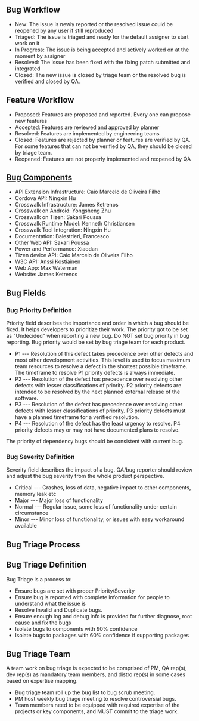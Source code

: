 ## Bug Workflow 

* New: The issue is newly reported or the resolved issue could be reopened by any user if still reproduced
* Triaged: The issue is triaged and ready for the default assigner to start work on it
* In Progress: The issue is being accepted and actively worked on at the moment by assigner
* Resolved: The issue has been fixed with the fixing patch submitted and integrated
* Closed: The new issue is closed by triage team or the resolved bug is verified and closed by QA.

## Feature Workflow 

* Proposed: Features are proposed and reported. Every one can propose new features
* Accepted: Features are reviewed and approved by planner
* Resolved: Features are implemented by engineering teams
* Closed: Features are rejected by planner or features are verified by QA. For some features that can not be verified by QA, they should be closed by triage team.
* Reopened: Features are not properly implemented and reopened by QA 

## [Bug Components](https://crosswalk-project.org/jira/browse/XWALK#selectedTab=com.atlassian.jira.plugin.system.project%3Acomponents-panel) 

* API Extension Infrastructure: Caio Marcelo de Oliveira Filho	
* Cordova API: Ningxin Hu
* Crosswalk Infrastructure: James Ketrenos	
* Crosswalk on Android: Yongsheng Zhu
* Crosswalk on Tizen: Sakari Poussa
* Crosswalk Runtime Model: Kenneth Christiansen	
* Crosswalk Tool Integration: Ningxin Hu	
* Documentation: Balestrieri, Francesco	
* Other Web API: Sakari Poussa	
* Power and Performance: Xiaodan	
* Tizen device API: Caio Marcelo de Oliveira Filho	
* W3C API: Anssi Kostiainen	
* Web App: Max Waterman	
* Website: James Ketrenos

## Bug Fields 
 
### Bug Priority Definition

Priority field describes the importance and order in which a bug should be fixed. It helps developers to prioritize their work. The priority got to be set as "Undecided" when reporting a new bug. Do NOT set bug priority in bug reporting. Bug priority would be set by bug triage team for each product.

* P1 --- Resolution of this defect takes precedence over other defects and most other development activities. This level is used to focus maximum team resources to resolve a defect in the shortest possible timeframe. The timeframe to resolve P1 priority defects is always immediate.
* P2 --- Resolution of the defect has precedence over resolving other defects with lesser classifications of priority. P2 priority defects are intended to be resolved by the next planned external release of the software.
* P3 --- Resolution of the defect has precedence over resolving other defects with lesser classifications of priority. P3 priority defects must have a planned timeframe for a verified resolution.
* P4 --- Resolution of the defect has the least urgency to resolve. P4 priority defects may or may not have documented plans to resolve. 

The priority of dependency bugs should be consistent with current bug.

### Bug Severity Definition

Severity field describes the impact of a bug. QA/bug reporter should review and adjust the bug severity from the whole product perspective.

* Critical --- Crashes, loss of data, negative impact to other components, memory leak etc
* Major --- Major loss of functionality
* Normal --- Regular issue, some loss of functionality under certain circumstance
* Minor --- Minor loss of functionality, or issues with easy workaround available 

## Bug Triage Process

## Bug Triage Definition

Bug Triage is a process to:

* Ensure bugs are set with proper Priority/Severity
* Ensure bug is reported with complete information for people to understand what the issue is
* Resolve Invalid and Duplicate bugs.
* Ensure enough log and debug info is provided for further diagnose, root cause and fix the bugs
* Isolate bugs to components with 90% confidence
* Isolate bugs to packages with 60% confidence if supporting packages 

## Bug Triage Team 
A team work on bug triage is expected to be comprised of PM, QA rep(s), dev rep(s) as mandatory team members, and distro rep(s) in some cases based on expertise mapping.
* Bug triage team roll up the bug list to bug scrub meeting.
* PM host weekly bug triage meeting to resolve controversial bugs.
* Team members need to be equipped with required expertise of the projects or key components, and MUST commit to the triage work. 